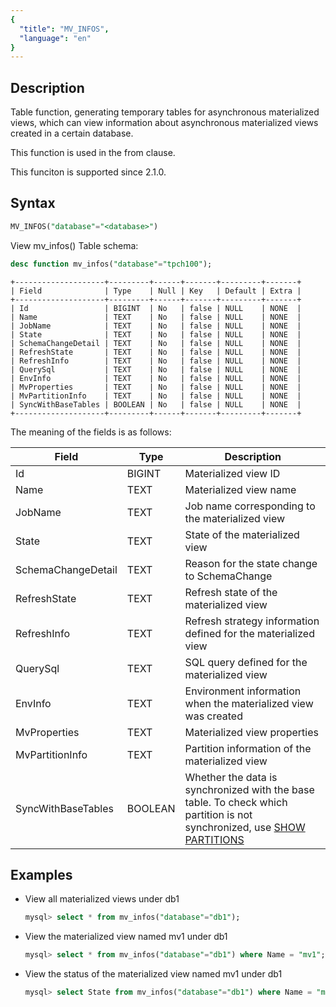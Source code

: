 ```yaml
---
{
  "title": "MV_INFOS",
  "language": "en"
}
---
```


<!--
Licensed to the Apache Software Foundation (ASF) under one
or more contributor license agreements.  See the NOTICE file
distributed with this work for additional information
regarding copyright ownership.  The ASF licenses this file
to you under the Apache License, Version 2.0 (the
"License"); you may not use this file except in compliance
with the License.  You may obtain a copy of the License at

  http://www.apache.org/licenses/LICENSE-2.0

Unless required by applicable law or agreed to in writing,
software distributed under the License is distributed on an
"AS IS" BASIS, WITHOUT WARRANTIES OR CONDITIONS OF ANY
KIND, either express or implied.  See the License for the
specific language governing permissions and limitations
under the License.
-->

## Description

Table function, generating temporary tables for asynchronous materialized views, which can view information about asynchronous materialized views created in a certain database.

This function is used in the from clause.

This funciton is supported since 2.1.0.

## Syntax
```sql
MV_INFOS("database"="<database>")
```

View mv_infos() Table schema:
```sql
desc function mv_infos("database"="tpch100");
```
```text
+--------------------+---------+------+-------+---------+-------+
| Field              | Type    | Null | Key   | Default | Extra |
+--------------------+---------+------+-------+---------+-------+
| Id                 | BIGINT  | No   | false | NULL    | NONE  |
| Name               | TEXT    | No   | false | NULL    | NONE  |
| JobName            | TEXT    | No   | false | NULL    | NONE  |
| State              | TEXT    | No   | false | NULL    | NONE  |
| SchemaChangeDetail | TEXT    | No   | false | NULL    | NONE  |
| RefreshState       | TEXT    | No   | false | NULL    | NONE  |
| RefreshInfo        | TEXT    | No   | false | NULL    | NONE  |
| QuerySql           | TEXT    | No   | false | NULL    | NONE  |
| EnvInfo            | TEXT    | No   | false | NULL    | NONE  |
| MvProperties       | TEXT    | No   | false | NULL    | NONE  |
| MvPartitionInfo    | TEXT    | No   | false | NULL    | NONE  |
| SyncWithBaseTables | BOOLEAN | No   | false | NULL    | NONE  |
+--------------------+---------+------+-------+---------+-------+
```

The meaning of the fields is as follows:

| Field                  | Type    | Description                                                         |
|------------------------|---------|---------------------------------------------------------------------|
| Id                     | BIGINT  | Materialized view ID                                                |
| Name                   | TEXT    | Materialized view name                                              |
| JobName                | TEXT    | Job name corresponding to the materialized view                      |
| State                  | TEXT    | State of the materialized view                                       |
| SchemaChangeDetail     | TEXT    | Reason for the state change to SchemaChange                         |
| RefreshState           | TEXT    | Refresh state of the materialized view                               |
| RefreshInfo            | TEXT    | Refresh strategy information defined for the materialized view       |
| QuerySql               | TEXT    | SQL query defined for the materialized view                          |
| EnvInfo                | TEXT    | Environment information when the materialized view was created       |
| MvProperties           | TEXT    | Materialized view properties                                         |
| MvPartitionInfo        | TEXT    | Partition information of the materialized view                       |
| SyncWithBaseTables     | BOOLEAN | Whether the data is synchronized with the base table. To check which partition is not synchronized, use [SHOW PARTITIONS](../sql-reference/Show-Statements/SHOW-PARTITIONS.md) |

## Examples

- View all materialized views under db1

    ```sql
    mysql> select * from mv_infos("database"="db1");
    ```

- View the materialized view named mv1 under db1

    ```sql
    mysql> select * from mv_infos("database"="db1") where Name = "mv1";
    ```

- View the status of the materialized view named mv1 under db1

    ```sql
    mysql> select State from mv_infos("database"="db1") where Name = "mv1";
   ```
